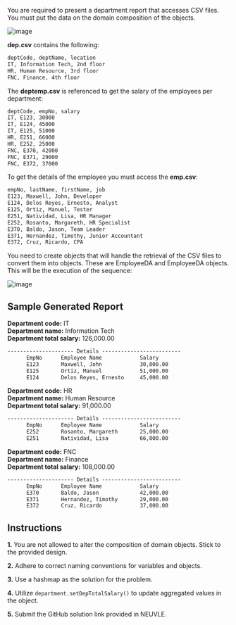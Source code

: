 You are required to present a department report that accesses CSV files. You must put the data on the domain composition of the objects.

![image](https://github.com/ArenJohnD/Lab-Assignment-5/assets/152838648/9c5997b7-4539-4cc2-be1d-8f301cea021c)

**dep.csv** contains the following:
```markdown
deptCode, deptName, location
IT, Information Tech, 2nd floor
HR, Human Resource, 3rd floor
FNC, Finance, 4th floor
```
The **deptemp.csv** is referenced to get the salary  of the employees per department:
```markdown
deptCode, empNo, salary
IT, E123, 30000
IT, E124, 45000
IT, E125, 51000
HR, E251, 66000
HR, E252, 25000
FNC, E370, 42000
FNC, E371, 29000
FNC, E372, 37000
```
To get the details of the employee you must access the **emp.csv**:
```markdown
empNo, lastName, firstName, job
E123, Maxwell, John, Developer
E124, Delos Reyes, Ernesto, Analyst
E125, Ortiz, Manuel, Tester
E251, Natividad, Lisa, HR Manager
E252, Rosanto, Margareth, HR Specialist
E370, Baldo, Jason, Team Leader
E371, Hernandez, Timothy, Junior Accountant
E372, Cruz, Ricardo, CPA
```
You need to create objects that will handle the retrieval of the CSV files to convert them into objects.  These are EmployeeDA and EmployeeDA objects.  This will be the execution of the sequence:

![image](https://github.com/ArenJohnD/Lab-Assignment-5/assets/152838648/5d60205b-f5b5-438d-a3f9-66f864a84f3e)

## Sample Generated Report

**Department code:** IT  
**Department name:** Information Tech  
**Department total salary:** 126,000.00
```markdown
--------------------- Details -------------------------
      EmpNo      Employee Name            Salary
      E123       Maxwell, John            30,000.00
      E125       Ortiz, Manuel            51,000.00
      E124       Delos Reyes, Ernesto     45,000.00
```

**Department code:** HR  
**Department name:** Human Resource  
**Department total salary:** 91,000.00  
```markdown
--------------------- Details -------------------------
      EmpNo      Employee Name            Salary
      E252       Rosanto, Margareth       25,000.00
      E251       Natividad, Lisa          66,000.00
```

**Department code:** FNC  
**Department name:** Finance  
**Department total salary:** 108,000.00
```markdown
--------------------- Details -------------------------
      EmpNo      Employee Name            Salary
      E370       Baldo, Jason             42,000.00
      E371       Hernandez, Timothy       29,000.00
      E372       Cruz, Ricardo            37,000.00
```

## Instructions
**1.** You are not allowed to alter the composition of domain objects. Stick to the provided design.

**2.** Adhere to correct naming conventions for variables and objects.

**3.** Use a hashmap as the solution for the problem.

**4.** Utilize `department.setDepTotalSalary()` to update aggregated values in the object.

**5.** Submit the GitHub solution link provided in NEUVLE.
